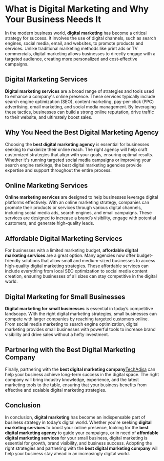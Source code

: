 # What is Digital Marketing and Why Your Business Needs It

In the modern business world, **digital marketing** has become a critical strategy for success. It involves the use of digital channels, such as search engines, social media, email, and websites, to promote products and services. Unlike traditional marketing methods like print ads or TV commercials, digital marketing allows businesses to directly engage with a targeted audience, creating more personalized and cost-effective campaigns.

## Digital Marketing Services

**Digital marketing services** are a broad range of strategies and tools used to enhance a company's online presence. These services typically include search engine optimization (SEO), content marketing, pay-per-click (PPC) advertising, email marketing, and social media management. By leveraging these tactics, businesses can build a strong online reputation, drive traffic to their website, and ultimately boost sales.

## Why You Need the Best Digital Marketing Agency

Choosing the **best digital marketing agency** is essential for businesses seeking to maximize their online reach. The right agency will help craft customized strategies that align with your goals, ensuring optimal results. Whether it's running targeted social media campaigns or improving your search engine rankings, the best digital marketing agencies provide expertise and support throughout the entire process.

## Online Marketing Services

**Online marketing services** are designed to help businesses leverage digital platforms effectively. With an online marketing strategy, companies can promote their products or services through various digital channels, including social media ads, search engines, and email campaigns. These services are designed to increase a brand’s visibility, engage with potential customers, and generate high-quality leads.

## Affordable Digital Marketing Services

For businesses with a limited marketing budget, **affordable digital marketing services** are a great option. Many agencies now offer budget-friendly solutions that allow small and medium-sized businesses to access high-quality digital marketing strategies. These affordable services can include everything from local SEO optimization to social media content creation, ensuring businesses of all sizes can stay competitive in the digital world.

## Digital Marketing for Small Businesses

**Digital marketing for small businesses** is essential in today’s competitive landscape. With the right digital marketing strategies, small businesses can compete with larger companies by reaching targeted customers online. From social media marketing to search engine optimization, digital marketing provides small businesses with powerful tools to increase brand visibility and drive sales without a hefty investment.

## Partnering with the Best Digital Marketing Company

Finally, partnering with the **best digital marketing company**[TechAdisa](https://techadisa.com) can help your business achieve long-term success in the digital space. The right company will bring industry knowledge, experience, and the latest marketing tools to the table, ensuring that your business benefits from effective and scalable digital marketing strategies.

## Conclusion

In conclusion, **digital marketing** has become an indispensable part of business strategy in today’s digital world. Whether you're seeking **digital marketing services** to boost your online presence, looking for the **best digital marketing agency** to guide your campaigns, or in need of **affordable digital marketing services** for your small business, digital marketing is essential for growth, brand visibility, and business success. Adopting the right strategies and partnering with the **best digital marketing company** will help your business stay ahead in an increasingly digital world.
